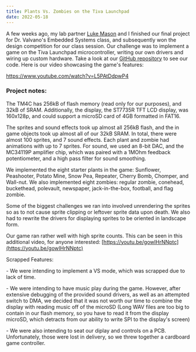 ```yaml
---
title: Plants Vs. Zombies on the Tiva Launchpad
date: 2022-05-18
---
```


A few weeks ago, my lab partner [Luke Mason](https://www.linkedin.com/feed/#) and I finished our final project for Dr. Valvano's Embedded Systems class, and subsequently won the design competition for our class session. Our challenge was to implement a game on the Tiva Launchpad microcontroller, writing our own drivers and wiring up custom hardware. Take a look at our [GitHub repository](https://github.com/IshDeshpa/EE319H-Lab10-PvZ) to see our code. Here is our video showcasing the game's features:

https://www.youtube.com/watch?v=L5PAtDdpwP4

### Project notes:

The TM4C has 256kB of flash memory (read only for our purposes), and 32kB of SRAM. Additionally, the display, the ST7735R TFT LCD display, was 160x128p, and could support a microSD card of 4GB formatted in FAT16.

The sprites and sound effects took up almost all 256kB flash, and the in game objects took up almost all of our 32kB SRAM. In total, there were almost 100 sprites, and 7 sound effects. Each plant and zombie had animations with up to 7 sprites. For sound, we used an 8-bit DAC, and the MC34119P amplifier chip, which was paired with a 1MOhm feedback potentiometer, and a high pass filter for sound smoothing.

We implemented the eight starter plants in the game: Sunflower, Peashooter, Potato Mine, Snow Pea, Repeater, Cherry Bomb, Chomper, and Wall-nut. We also implemented eight zombies: regular zombie, conehead, buckethead, polevault, newspaper, jack-in-the-box, football, and flag zombie.

Some of the biggest challenges we ran into involved unrendering the sprites so as to not cause sprite clipping or leftover sprite data upon death. We also had to rewrite the drivers for displaying sprites to be oriented in landscape form.

Our game ran rather well with high sprite counts. This can be seen in this additional video, for anyone interested: [https://youtu.be/gowIHrNNptc](https://youtu.be/gowIHrNNptc)

Scrapped Features:

\- We were intending to implement a VS mode, which was scrapped due to lack of time.

\- We were intending to have music play during the game. However, after extensive debugging of the provided sound drivers, as well as an attempted switch to DMA, we decided that it was not worth our time to combine the display with reading music off of the microSD (Long WAV files are too big to contain in our flash memory, so you have to read it from the display microSD, which detracts from our ability to write SPI to the display's screen)

\- We were also intending to seat our diplay and controls on a PCB. Unfortunately, those were lost in delivery, so we threw together a cardboard game controller.
